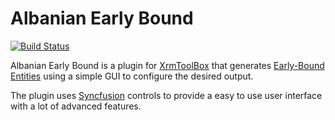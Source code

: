# Albanian Early Bound
[![Build Status](https://dev.azure.com/Albanian-Xrm/Early-Bound/_apis/build/status/albanian-xrm.Early-Bound?branchName=master)](https://dev.azure.com/Albanian-Xrm/Early-Bound/_build/latest?definitionId=1&branchName=master)

Albanian Early Bound is a plugin for [XrmToolBox](https://github.com/MscrmTools/XrmToolBox) that generates [Early-Bound Entities](https://docs.microsoft.com/en-us/dynamics365/customer-engagement/developer/org-service/create-early-bound-entity-classes-code-generation-tool) using a simple GUI to configure the desired output.

The plugin uses [Syncfusion](https://www.syncfusion.com/winforms-ui-controls) controls to provide a easy to use user interface with a lot of advanced features.
